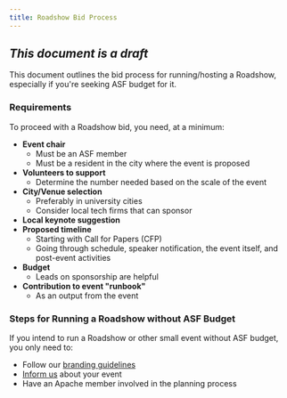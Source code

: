 ```yaml
---
title: Roadshow Bid Process
---
```


<i>This document is a draft</i>
---

This document outlines the bid process for running/hosting a Roadshow, especially if you're seeking ASF budget for it.

### Requirements

To proceed with a Roadshow bid, you need, at a minimum:

- **Event chair**
  - Must be an ASF member
  - Must be a resident in the city where the event is proposed
- **Volunteers to support**
  - Determine the number needed based on the scale of the event
- **City/Venue selection**
  - Preferably in university cities
  - Consider local tech firms that can sponsor
- **Local keynote suggestion**
- **Proposed timeline**
  - Starting with Call for Papers (CFP)
  - Going through schedule, speaker notification, the event itself, and post-event activities
- **Budget**
  - Leads on sponsorship are helpful
- **Contribution to event "runbook"**
  - As an output from the event

### Steps for Running a Roadshow without ASF Budget

If you intend to run a Roadshow or other small event without ASF budget, you only need to:

- Follow our [branding guidelines](https://www.apache.org/foundation/marks/events)
- [Inform us](mailto:planners@apachecon.com) about your event
- Have an Apache member involved in the planning process

